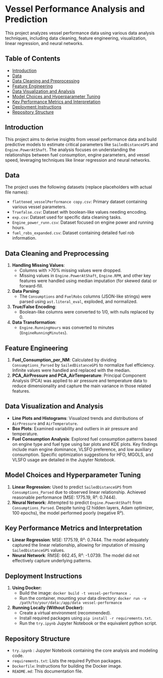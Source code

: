 # Vessel Performance Analysis and Prediction

This project analyzes vessel performance data using various data analysis techniques, including data cleaning, feature engineering, visualization, linear regression, and neural networks.

## Table of Contents

* [Introduction](#introduction)
* [Data](#data)
* [Data Cleaning and Preprocessing](#data-cleaning-and-preprocessing)
* [Feature Engineering](#feature-engineering)
* [Data Visualization and Analysis](#data-visualization-and-analysis)
* [Model Choices and Hyperparameter Tuning](#model-choices-and-hyperparameter-tuning)
* [Key Performance Metrics and Interpretation](#key-performance-metrics-and-interpretation)
* [Deployment Instructions](#deployment-instructions)
* [Repository Structure](#repository-structure)


## Introduction

This project aims to derive insights from vessel performance data and build predictive models to estimate critical parameters like `SailedDistanceGPS` and `Engine.PowerAtShaft`. The analysis focuses on understanding the relationships between fuel consumption, engine parameters, and vessel speed, leveraging techniques like linear regression and neural networks.

## Data

The project uses the following datasets (replace placeholders with actual file names):

* `flattened_vesselPerformance copy.csv`: Primary dataset containing various vessel parameters.
* `Truefalse.csv`: Dataset with boolean-like values needing encoding.
* `exp.csv`: Dataset used for specific data cleaning tasks.
* `Engine_power_runn.csv`: Dataset focused on engine power and running hours.
* `fuel_robs_expanded.csv`: Dataset containing detailed fuel rob information.

## Data Cleaning and Preprocessing

1. **Handling Missing Values**:
   - Columns with >70% missing values were dropped.
   - Missing values in `Engine.PowerAtShaft`, `Engine.RPM`, and other key features were handled using median imputation (for skewed data) or forward-fill.
2. **Data Parsing**:
   - The `Consumptions` and `FuelRobs` columns (JSON-like strings) were parsed using `ast.literal_eval`, exploded, and normalized.
3. **True/False Encoding**:
   - Boolean-like columns were converted to 1/0, with nulls replaced by 0.
4. **Data Transformation**:
   - `Engine.RunningHours` was converted to minutes (`EngineRunningMinutes`).

## Feature Engineering

1. **Fuel_Consumption_per_NM**: Calculated by dividing `Consumptions_Parsed` by `SailedDistanceGPS` to normalize fuel efficiency. Infinite values were handled and replaced with the median.
2. **PCA_AirPressure and PCA_AirTemperature**: Principal Component Analysis (PCA) was applied to air pressure and temperature data to reduce dimensionality and capture the main variance in those related features.


## Data Visualization and Analysis

* **Line Plots and Histograms**: Visualized trends and distributions of `AirPressure` and `AirTemperature`.
* **Box Plots**: Examined variability and outliers in air pressure and temperature.
* **Fuel Consumption Analysis**: Explored fuel consumption patterns based on engine type and fuel type using bar plots and KDE plots.  Key findings include main engine dominance, VLSFO preference, and low auxiliary consumption.  Specific optimization suggestions for HFO, MGOLS, and VLSFO usage are detailed in the Jupyter Notebook. 

## Model Choices and Hyperparameter Tuning

1. **Linear Regression:**  Used to predict `SailedDistanceGPS` from `Consumptions_Parsed` due to observed linear relationship.  Achieved reasonable performance (MSE: 1775.19, R²: 0.7444).
2. **Neural Network:** Attempted to predict `Engine.PowerAtShaft` from `Consumptions_Parsed`.  Despite tuning (2 hidden layers, Adam optimizer, 100 epochs), the model performed poorly (negative R²).

## Key Performance Metrics and Interpretation

* **Linear Regression**: MSE: 1775.19, R²: 0.7444.  The model adequately captured the linear relationship, allowing for imputation of missing `SailedDistanceGPS` values.
* **Neural Network**: RMSE: 662.45, R²: -1.0739. The model did not effectively capture underlying patterns.

## Deployment Instructions

1. **Using Docker:**
    * Build the image: `docker build -t vessel-performance .`
    * Run the container, mounting your data directory: `docker run -v /path/to/your/data:/app/data vessel-performance`
2. **Running Locally (Without Docker):**
    * Create a virtual environment (recommended).
    * Install required packages using `pip install -r requirements.txt`.
    * Run the `try.ipynb` Jupyter Notebook or the equivalent python script.

## Repository Structure

* `try.ipynb` : Jupyter Notebook containing the core analysis and modeling code.
* `requirements.txt`: Lists the required Python packages.
* `Dockerfile`: Instructions for building the Docker image.
* `README.md`: This documentation file.

